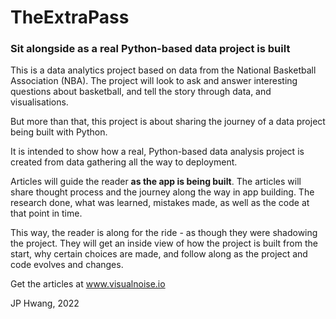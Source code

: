 # TheExtraPass
### Sit alongside as a real Python-based data project is built

This is a data analytics project based on data from the National Basketball Association (NBA).
The project will look to ask and answer interesting questions about basketball, and tell the story through data, and visualisations.

But more than that, this project is about sharing the journey of a data project being built with Python. 

It is intended to show how a real, Python-based data analysis project is created from data gathering all the way to deployment.    

Articles will guide the reader **as the app is being built**. The articles will share thought process and the journey along the way in app building. The research done, what was learned, mistakes made, as well as the code at that point in time.

This way, the reader is along for the ride - as though they were shadowing the project. They will get an inside view of how the project is built from the start, why certain choices are made, and follow along as the project and code evolves and changes. 

Get the articles at www.visualnoise.io

JP Hwang, 2022
